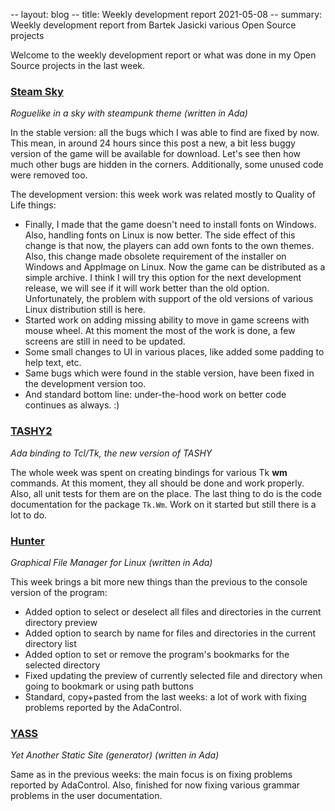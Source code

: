 -- layout: blog
-- title: Weekly development report 2021-05-08
-- summary: Weekly development report from Bartek Jasicki various Open Source projects

Welcome to the weekly development report or what was done in my Open Source
projects in the last week.

### [Steam Sky](https://www.laeran.pl/repositories/steamsky)

*Roguelike in a sky with steampunk theme (written in Ada)*

In the stable version: all the bugs which I was able to find are fixed by now.
This mean, in around 24 hours since this post a new, a bit less buggy version
of the game will be available for download. Let's see then how much other bugs
are hidden in the corners. Additionally, some unused code were removed too.

The development version: this week work was related mostly to Quality of Life
things:

* Finally, I made that the game doesn't need to install fonts on Windows.
  Also, handling fonts on Linux is now better. The side effect of this change
  is that now, the players can add own fonts to the own themes. Also, this
  change made obsolete requirement of the installer on Windows and AppImage on
  Linux. Now the game can be distributed as a simple archive. I think I will
  try this option for the next development release, we will see if it will
  work better than the old option. Unfortunately, the problem with support of
  the old versions of various Linux distribution still is here.
* Started work on adding missing ability to move in game screens with mouse
  wheel. At this moment the most of the work is done, a few screens are still
  in need to be updated.
* Some small changes to UI in various places, like added some padding to help
  text, etc.
* Same bugs which were found in the stable version, have been fixed in the
  development version too.
* And standard bottom line: under-the-hood work on better code continues as
  always. :)

### [TASHY2](https://www.laeran.pl/repositories/tashy2)

*Ada binding to Tcl/Tk, the new version of TASHY*

The whole week was spent on creating bindings for various Tk **wm** commands.
At this moment, they all should be done and work properly. Also, all unit tests
for them are on the place. The last thing to do is the code documentation for
the package `Tk.Wm`. Work on it started but still there is a lot to do.

### [Hunter](https://www.laeran.pl/repositories/hunter)

*Graphical File Manager for Linux (written in Ada)*

This week brings a bit more new things than the previous to the console version
of the program:

* Added option to select or deselect all files and directories in the current
  directory preview
* Added option to search by name for files and directories in the current
  directory list
* Added option to set or remove the program's bookmarks for the selected
  directory
* Fixed updating the preview of currently selected file and directory when
  going to bookmark or using path buttons
* Standard, copy+pasted from the last weeks: a lot of work with fixing problems
  reported by the AdaControl.

### [YASS](https://www.laeran.pl/repositories/yass)

*Yet Another Static Site (generator) (written in Ada)*

Same as in the previous weeks: the main focus is on fixing problems reported by
AdaControl. Also, finished for now fixing various grammar problems in the user
documentation.
